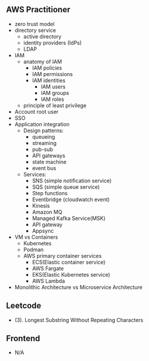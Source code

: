 ## AWS Practitioner
* zero trust model
* directory service
    * active directory
    * identity providers (IdPs)
    * LDAP
* IAM
  * anatomy of IAM
    * IAM policies
    * IAM permissions
    * IAM identities
      * IAM users
      * IAM groups
      * IAM roles
  * principle of least privilege
* Account root user
* SSO
* Application integration
  * Design patterns:
    * queueing
    * streaming
    * pub-sub
    * API gateways
    * state machine
    * event bus
  * Services:
    * SNS (simple notification service)
    * SQS (simple queue service)
    * Step functions
    * Eventbridge (cloudwatch event)
    * Kinesis
    * Amazon MQ
    * Managed Kafka Service(MSK)
    * API gateway
    * Appsync
* VM vs Containers
  * Kubernetes
  * Podman
  * AWS primary container services
    * ECS(Elastic container service)
    * AWS Fargate
    * EKS(Elastic Kubernetes service)
    * AWS Lambda
* Monolithic Architecture vs Microservice Architecture

## Leetcode
* (3). Longest Substring Without Repeating Characters


## Frontend
* N/A
